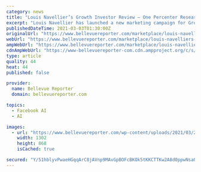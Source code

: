 ```yaml
---
category: news
title: "Louis Navellier’s Growth Investor Review – One Percenter Research?"
excerpt: "Louis Navellier has launched a new marketing campaign for Growth Investor. Growth Investor is a financial analysis newsletter led by self-described “One Percenter” Louis Navellier. Louis is already rich."
publishedDateTime: 2021-03-03T01:30:00Z
originalUrl: "https://www.bellevuereporter.com/marketplace/louis-navelliers-growth-investor-review-one-percenter-research/"
webUrl: "https://www.bellevuereporter.com/marketplace/louis-navelliers-growth-investor-review-one-percenter-research/"
ampWebUrl: "https://www.bellevuereporter.com/marketplace/louis-navelliers-growth-investor-review-one-percenter-research/?amp"
cdnAmpWebUrl: "https://www-bellevuereporter-com.cdn.ampproject.org/c/s/www.bellevuereporter.com/marketplace/louis-navelliers-growth-investor-review-one-percenter-research/?amp"
type: article
quality: 44
heat: 44
published: false

provider:
  name: Bellevue Reporter
  domain: bellevuereporter.com

topics:
  - Facebook AI
  - AI

images:
  - url: "https://www.bellevuereporter.com/wp-content/uploads/2021/03/24403872_web1_TSR-Louis-Navellier’s-Growth-Investor-teaser.jpg"
    width: 1302
    height: 868
    isCached: true

secured: "Y/51hblyvPwaeHGqqArC8jAVnp9MAvGpBOFcBKOk5tKKCTTKw2A8d0ppwNsaOOLtSjfmfVh8r9sfwgpdoGs9U+/JzFepV2cNgdb1qBVcg3workC7zdhytT6x8kbQZlDpPCMCmx1v+cVZkGiBK6cq89VKaZxQZhx/ylMw5xe9O2TMFqPI4+ksLOguIStew0VKpMb+DVWrPzmHtHgZXYOVKe2mbVzWxH+NZYLMZAKlvz/Zldgi7H+hsG9tj7Yabgbo1Za+6qqPGbipt8Ea+3Ium1+LmzQiYOzJx64nRwWczbLjxsTjccK+s/hzBm3oHGYv77sOFEmP4VFadSUvYKB/nFjnhRo6Z0K8qC2gkZjOEgw=;iTQey8ISCZBPPguZyDp0cQ=="
---
```


